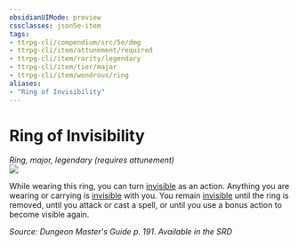 ```yaml
---
obsidianUIMode: preview
cssclasses: json5e-item
tags:
- ttrpg-cli/compendium/src/5e/dmg
- ttrpg-cli/item/attunement/required
- ttrpg-cli/item/rarity/legendary
- ttrpg-cli/item/tier/major
- ttrpg-cli/item/wondrous/ring
aliases: 
- "Ring of Invisibility"
---
```

# Ring of Invisibility
*Ring, major, legendary (requires attunement)*  
![](/3-Mechanics/CLI/Compendium/items/img/ring-of-invisibility.webp#right)


While wearing this ring, you can turn [invisible](/3-Mechanics/CLI/Rules/conditions.md#Invisible) as an action. Anything you are wearing or carrying is [invisible](/3-Mechanics/CLI/Rules/conditions.md#Invisible) with you. You remain [invisible](/3-Mechanics/CLI/Rules/conditions.md#Invisible) until the ring is removed, until you attack or cast a spell, or until you use a bonus action to become visible again.

*Source: Dungeon Master's Guide p. 191. Available in the <span title='Systems Reference Document (5.1)'>SRD</span>*